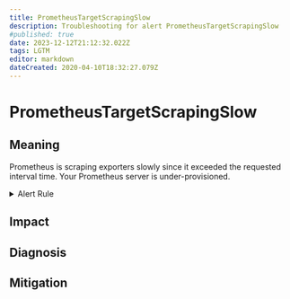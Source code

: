 ```yaml
---
title: PrometheusTargetScrapingSlow
description: Troubleshooting for alert PrometheusTargetScrapingSlow
#published: true
date: 2023-12-12T21:12:32.022Z
tags: LGTM
editor: markdown
dateCreated: 2020-04-10T18:32:27.079Z
---
```


# PrometheusTargetScrapingSlow

## Meaning
[//]: # "Short paragraph that explains what the alert means"
Prometheus is scraping exporters slowly since it exceeded the requested interval time. Your Prometheus server is under-provisioned.

<details>
  <summary>Alert Rule</summary>

  ```yaml
alert: PrometheusTargetScrapingSlow
expr: prometheus_target_interval_length_seconds{quantile="0.9"} / on (interval, instance, job) prometheus_target_interval_length_seconds{quantile="0.5"} > 1.05
for: 5m
labels:
    severity: warning
annotations:
    summary: Prometheus target scraping slow (instance {{ $labels.instance }})
    description: |-
        Prometheus is scraping exporters slowly since it exceeded the requested interval time. Your Prometheus server is under-provisioned.
          VALUE = {{ $value }}
          LABELS = {{ $labels }}
    runbook: https://github.com/srerun/prometheus-alerts/content/runbooks/PrometheusTargetScrapingSlow

  ```
</details>


## Impact
[//]: # "What could / will happen if the alert is not addressed"



## Diagnosis
[//]: # "Steps to take to identify the cause of the problem"



## Mitigation
[//]: # "The steps necessary to resolve the alert"
